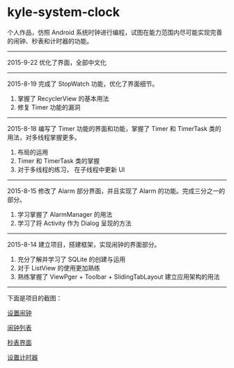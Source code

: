 # kyle-system-clock #

个人作品，仿照 Android 系统时钟进行编程，试图在能力范围内尽可能实现完善的闹钟、秒表和计时器的功能。

---

2015-9-22 优化了界面，全部中文化

---

2015-8-19 完成了 StopWatch 功能，优化了界面细节。

1. 掌握了 RecyclerView 的基本用法
2. 修复 Timer 功能的漏洞

---

2015-8-18 编写了 Timer 功能的界面和功能，掌握了 Timer 和 TimerTask 类的用法，对多线程掌握更多。

1. 布局的运用
2. Timer 和 TimerTask 类的掌握
3. 对于多线程的练习， 在子线程中更新 UI

---

2015-8-15 修改了 Alarm 部分界面，并且实现了 Alarm 的功能。完成三分之一的部分。

1. 学习掌握了 AlarmManager 的用法
2. 学习了将 Activity 作为 Dialog 呈现的方法

---

2015-8-14 建立项目，搭建框架，实现闹钟的界面部分。

1. 充分了解并学习了 SQLite 的创建与运用
2. 对于 ListView 的使用更加熟练
3. 熟练掌握了 ViewPger + Toolbar + SlidingTabLayout 建立应用架构的用法

---

下面是项目的截图：

[设置闹钟](https://github.com/KyleTung/kyle-system-clock/blob/master/Screenshot_2015-09-22-17-21-21.png)

[闹钟列表](https://github.com/KyleTung/kyle-system-clock/blob/master/Screenshot_2015-09-22-17-22-32.png)

[秒表界面](https://github.com/KyleTung/kyle-system-clock/blob/master/Screenshot_2015-09-22-17-23-21.png)

[设置计时器](https://github.com/KyleTung/kyle-system-clock/blob/master/Screenshot_2015-09-22-17-23-54.png)